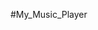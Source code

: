 #My_Music_Player

<img  scr= "![Screenshot 2024-08-29 191330](https://github.com/user-attachments/assets/fb8fc839-fdf8-4de6-922a-b474a6363983)
" />
